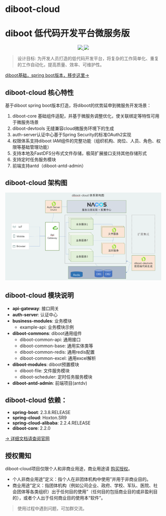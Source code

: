 # diboot-cloud
# diboot 低代码开发平台微服务版
<p align="center">
    <a href="http://www.apache.org/licenses/LICENSE-2.0.html" target="_blank">
        <img src="https://img.shields.io/hexpm/l/plug.svg">
    </a>
    <a href="https://mvnrepository.com/artifact/com.diboot" target="_blank">
        <img src="https://img.shields.io/maven-central/v/com.diboot/diboot-core-spring-boot-starter">
    </a>
</p>

> 设计目标: 为开发人员打造的低代码开发平台，将复杂的工作简单化、重复的工作自动化，提高质量、效率、可维护性。

[diboot基础，spring boot版本，移步这里->](https://github.com/dibo-software/diboot)

## diboot-cloud 核心特性
基于diboot spring boot版本打造，将diboot的优势延申到微服务开发场景：
1. diboot-core 基础组件适配，并基于微服务调整优化，使关联绑定等特性可用于微服务场景
2. diboot-devtools 无缝兼容cloud微服务环境下的生成
3. auth-server认证中心基于Spring Security的标准OAuth2实现
4. 权限体系支持diboot IAM组件的完整功能（组织机构、岗位、人员、角色、权限等基础管理功能）
5. 支持本地及FastDFS分布式文件存储，极简扩展接口支持其他存储形式
6. 支持定时任务服务模块
7. 前端支持antd（diboot-antd-admin）

## diboot-cloud 架构图
![diboot-cloud 架构图](docs/img/diboot-cloud.png)

## diboot-cloud 模块说明
- **api-gateway**:  接口网关
- **auth-server**:  认证中心
- **business-modules**: 业务模块
    - example-api:  业务模块示例
- **diboot-commons**: diboot通用组件
    - diboot-common-api:    通用接口
    - diboot-common-base:   通用实体类等
    - diboot-common-redis:  通用redis配置
    - diboot-common-excel:  通用excel解析
- **diboot-modules**: diboot预置模块
    - diboot-file:  文件服务模块
    - diboot-scheduler: 定时任务服务模块
- **diboot-antd-admin**: 前端项目(antdv)
 
## diboot-cloud 依赖：
* **spring-boot**: 2.3.8.RELEASE
* **spring-cloud**: Hoxton.SR9
* **spring-cloud-alibaba**: 2.2.4.RELEASE
* **diboot-core**: 2.2.0

[-> 详细文档请查阅官网](https://www.diboot.com/guide/diboot-cloud/introduce.html)

## 授权需知
diboot-cloud项目仅限个人和非商业用途，商业用途请 [购买授权](https://www.diboot.com/ent/service.html)。
* 个人非商业用途”定义：指个人在非团体机构中使用”并用于非商业目的。
* 商业用途”定义：指团体机构（例如公司企业、政府、学校、军队、医院、社会团体等各类组织）出于任何目的使用”（任何目的包括商业目的或非盈利目的），或者个人出于任何商业目的使用本“软件”。

> 使用过程中遇到问题，可加群交流。